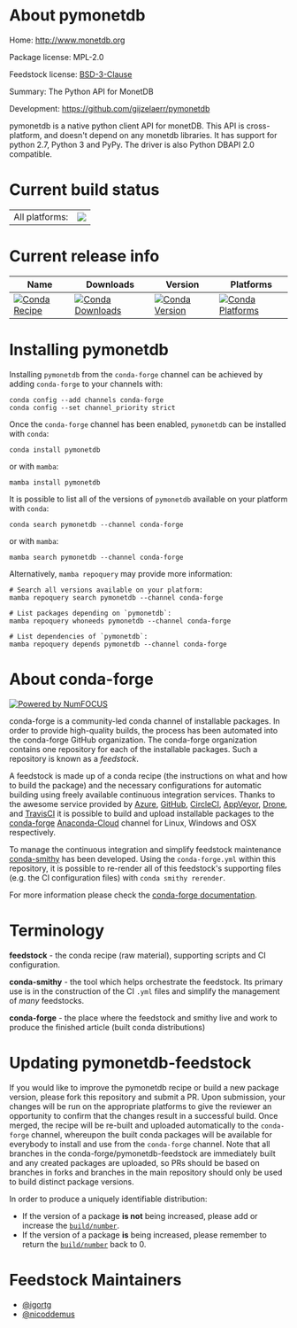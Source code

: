 About pymonetdb
===============

Home: http://www.monetdb.org

Package license: MPL-2.0

Feedstock license: [BSD-3-Clause](https://github.com/conda-forge/pymonetdb-feedstock/blob/main/LICENSE.txt)

Summary: The Python API for MonetDB

Development: https://github.com/gijzelaerr/pymonetdb

pymonetdb is a native python client API for monetDB. This API is
cross-platform, and doesn't depend on any monetdb libraries. It has
support for python 2.7, Python 3 and PyPy. The driver is also Python
DBAPI 2.0 compatible.


Current build status
====================


<table><tr><td>All platforms:</td>
    <td>
      <a href="https://dev.azure.com/conda-forge/feedstock-builds/_build/latest?definitionId=4739&branchName=main">
        <img src="https://dev.azure.com/conda-forge/feedstock-builds/_apis/build/status/pymonetdb-feedstock?branchName=main">
      </a>
    </td>
  </tr>
</table>

Current release info
====================

| Name | Downloads | Version | Platforms |
| --- | --- | --- | --- |
| [![Conda Recipe](https://img.shields.io/badge/recipe-pymonetdb-green.svg)](https://anaconda.org/conda-forge/pymonetdb) | [![Conda Downloads](https://img.shields.io/conda/dn/conda-forge/pymonetdb.svg)](https://anaconda.org/conda-forge/pymonetdb) | [![Conda Version](https://img.shields.io/conda/vn/conda-forge/pymonetdb.svg)](https://anaconda.org/conda-forge/pymonetdb) | [![Conda Platforms](https://img.shields.io/conda/pn/conda-forge/pymonetdb.svg)](https://anaconda.org/conda-forge/pymonetdb) |

Installing pymonetdb
====================

Installing `pymonetdb` from the `conda-forge` channel can be achieved by adding `conda-forge` to your channels with:

```
conda config --add channels conda-forge
conda config --set channel_priority strict
```

Once the `conda-forge` channel has been enabled, `pymonetdb` can be installed with `conda`:

```
conda install pymonetdb
```

or with `mamba`:

```
mamba install pymonetdb
```

It is possible to list all of the versions of `pymonetdb` available on your platform with `conda`:

```
conda search pymonetdb --channel conda-forge
```

or with `mamba`:

```
mamba search pymonetdb --channel conda-forge
```

Alternatively, `mamba repoquery` may provide more information:

```
# Search all versions available on your platform:
mamba repoquery search pymonetdb --channel conda-forge

# List packages depending on `pymonetdb`:
mamba repoquery whoneeds pymonetdb --channel conda-forge

# List dependencies of `pymonetdb`:
mamba repoquery depends pymonetdb --channel conda-forge
```


About conda-forge
=================

[![Powered by
NumFOCUS](https://img.shields.io/badge/powered%20by-NumFOCUS-orange.svg?style=flat&colorA=E1523D&colorB=007D8A)](https://numfocus.org)

conda-forge is a community-led conda channel of installable packages.
In order to provide high-quality builds, the process has been automated into the
conda-forge GitHub organization. The conda-forge organization contains one repository
for each of the installable packages. Such a repository is known as a *feedstock*.

A feedstock is made up of a conda recipe (the instructions on what and how to build
the package) and the necessary configurations for automatic building using freely
available continuous integration services. Thanks to the awesome service provided by
[Azure](https://azure.microsoft.com/en-us/services/devops/), [GitHub](https://github.com/),
[CircleCI](https://circleci.com/), [AppVeyor](https://www.appveyor.com/),
[Drone](https://cloud.drone.io/welcome), and [TravisCI](https://travis-ci.com/)
it is possible to build and upload installable packages to the
[conda-forge](https://anaconda.org/conda-forge) [Anaconda-Cloud](https://anaconda.org/)
channel for Linux, Windows and OSX respectively.

To manage the continuous integration and simplify feedstock maintenance
[conda-smithy](https://github.com/conda-forge/conda-smithy) has been developed.
Using the ``conda-forge.yml`` within this repository, it is possible to re-render all of
this feedstock's supporting files (e.g. the CI configuration files) with ``conda smithy rerender``.

For more information please check the [conda-forge documentation](https://conda-forge.org/docs/).

Terminology
===========

**feedstock** - the conda recipe (raw material), supporting scripts and CI configuration.

**conda-smithy** - the tool which helps orchestrate the feedstock.
                   Its primary use is in the construction of the CI ``.yml`` files
                   and simplify the management of *many* feedstocks.

**conda-forge** - the place where the feedstock and smithy live and work to
                  produce the finished article (built conda distributions)


Updating pymonetdb-feedstock
============================

If you would like to improve the pymonetdb recipe or build a new
package version, please fork this repository and submit a PR. Upon submission,
your changes will be run on the appropriate platforms to give the reviewer an
opportunity to confirm that the changes result in a successful build. Once
merged, the recipe will be re-built and uploaded automatically to the
`conda-forge` channel, whereupon the built conda packages will be available for
everybody to install and use from the `conda-forge` channel.
Note that all branches in the conda-forge/pymonetdb-feedstock are
immediately built and any created packages are uploaded, so PRs should be based
on branches in forks and branches in the main repository should only be used to
build distinct package versions.

In order to produce a uniquely identifiable distribution:
 * If the version of a package **is not** being increased, please add or increase
   the [``build/number``](https://docs.conda.io/projects/conda-build/en/latest/resources/define-metadata.html#build-number-and-string).
 * If the version of a package **is** being increased, please remember to return
   the [``build/number``](https://docs.conda.io/projects/conda-build/en/latest/resources/define-metadata.html#build-number-and-string)
   back to 0.

Feedstock Maintainers
=====================

* [@igortg](https://github.com/igortg/)
* [@nicoddemus](https://github.com/nicoddemus/)

